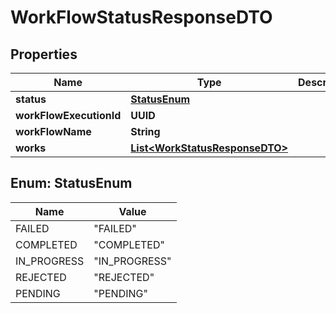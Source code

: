 

# WorkFlowStatusResponseDTO


## Properties

| Name | Type | Description | Notes |
|------------ | ------------- | ------------- | -------------|
|**status** | [**StatusEnum**](#StatusEnum) |  |  [optional] |
|**workFlowExecutionId** | **UUID** |  |  [optional] |
|**workFlowName** | **String** |  |  [optional] |
|**works** | [**List&lt;WorkStatusResponseDTO&gt;**](WorkStatusResponseDTO.md) |  |  [optional] |



## Enum: StatusEnum

| Name | Value |
|---- | -----|
| FAILED | &quot;FAILED&quot; |
| COMPLETED | &quot;COMPLETED&quot; |
| IN_PROGRESS | &quot;IN_PROGRESS&quot; |
| REJECTED | &quot;REJECTED&quot; |
| PENDING | &quot;PENDING&quot; |



